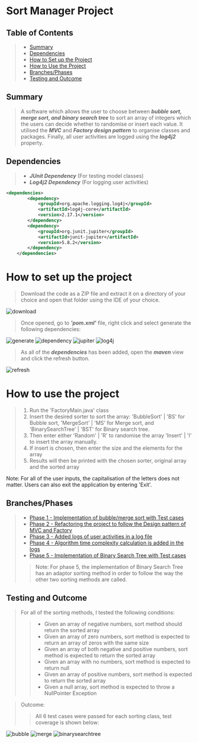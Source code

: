 # Sort Manager Project

## Table of Contents
> - [Summary](#Summary)
> - [Dependencies](#Dependencies)
> - [How to Set up the Project](#How-to-set-up-the-project)
> - [How to Use the Project](#How-to-use-the-project)
> - [Branches/Phases](#Branches/Phases)
> - [Testing and Outcome](##Testing-and-Outcome)

## Summary
> A software which allows the user to choose between ***bubble sort,
merge sort, and binary search tree*** to sort an array of integers which the 
users can decide whether to randomise or insert each value. It utilised the ***MVC*** 
and ***Factory design pattern*** to organise classes and packages. Finally, all 
user activities are logged using the ***log4j2*** property.

## Dependencies
> - ***JUnit Dependency*** (For testing model classes)
> - ***Log4j2 Dependency*** (For logging user activities)
```xml
<dependencies>
        <dependency>
            <groupId>org.apache.logging.log4j</groupId>
            <artifactId>log4j-core</artifactId>
            <version>2.17.1</version>
        </dependency>
        <dependency>
            <groupId>org.junit.jupiter</groupId>
            <artifactId>junit-jupiter</artifactId>
            <version>5.8.2</version>
        </dependency>
    </dependencies>
```

# How to set up the project
> Download the code as a ZIP file and extract it on a directory of your choice 
and open that folder using the IDE of your choice.

![download](https://cdn.discordapp.com/attachments/881969703017386034/938889540482002944/unknown.png)

> Once opened, go to ***'pom.xml'*** file, right click and select generate
the following dependencies:

![generate](https://cdn.discordapp.com/attachments/881969703017386034/938890401828446308/unknown.png)
![dependency](https://cdn.discordapp.com/attachments/881969703017386034/938892345863209031/unknown.png)
![jupiter](https://cdn.discordapp.com/attachments/881969703017386034/938892805844107305/unknown.png)
![log4j](https://cdn.discordapp.com/attachments/881969703017386034/938893331805663342/unknown.png)

> As all of the ***dependencies*** has been added, open the ***maven*** view 
and click the refresh button.

![refresh](https://cdn.discordapp.com/attachments/881969703017386034/938893844383141938/unknown.png)

# How to use the project
> 1. Run the 'FactoryMain.java' class
> 2. Insert the desired sorter to sort the array:
'BubbleSort' | 'BS' for Bubble sort, 
'MergeSort' | 'MS' for Merge sort,
and 'BinarySearchTree' | 'BST' for Binary search tree.
> 3. Then enter either 'Random' | 'R' to randomise the array 
'Insert' | 'I' to insert the array manually.
> 4. If insert is chosen, then enter the size and the elements for the array
> 5. Results will then be printed with the chosen sorter, original array and the sorted array

Note: For all of the user inputs, the capitalisation of the letters does not matter.
Users can also exit the application by entering 'Exit'.

## Branches/Phases
> - [Phase 1 - Implementation of bubble/merge sort with Test cases](https://github.com/DalePBernardo/SortManagerProject/tree/main/src/main/java/com/spartaglobal/sortmanager/model)
> - [Phase 2 - Refactoring the project to follow the Design pattern of MVC and Factory](https://github.com/DalePBernardo/SortManagerProject/blob/main/src/main/java/com/spartaglobal/sortmanager/view/FactoryMain.java)
> - [Phase 3 - Added logs of user activities in a log file](https://github.com/DalePBernardo/SortManagerProject/blob/main/src/main/java/com/spartaglobal/sortmanager/controller/SorterController.java)
> - [Phase 4 - Algorithm time complexity calculation is added in the logs](https://github.com/DalePBernardo/SortManagerProject/blob/main/src/main/java/com/spartaglobal/sortmanager/view/SorterView.java)
> - [Phase 5 - Implementation of Binary Search Tree with Test cases](https://github.com/DalePBernardo/SortManagerProject/blob/main/src/main/java/com/spartaglobal/sortmanager/model/BinarySearchTree.java)
>> Note: For phase 5, the implementation of Binary Search Tree has an adaptor sorting method
>> in order to follow the way the other two sorting methods are called.

## Testing and Outcome
> For all of the sorting methods, I tested the following conditions:
>> - Given an array of negative numbers, sort method should return the sorted array
>> - Given an array of zero numbers, sort method is expected to return an array of zeros with the same size
>> - Given an array of both negative and positive numbers, sort method is expected to return the sorted array
>> - Given an array with no numbers, sort method is expected to return null
>> - Given an array of positive numbers, sort method is expected to return the sorted array
>> - Given a null array, sort method is expected to throw a NullPointer Exception

> Outcome:
>> All 6 test cases were passed for each sorting class, 
>> test coverage is shown below:

![bubble](https://cdn.discordapp.com/attachments/881969703017386034/938900402185850900/unknown.png)
![merge](https://cdn.discordapp.com/attachments/881969703017386034/938900796450418718/unknown.png)
![binarysearchtree](https://cdn.discordapp.com/attachments/881969703017386034/938899701556736110/unknown.png)